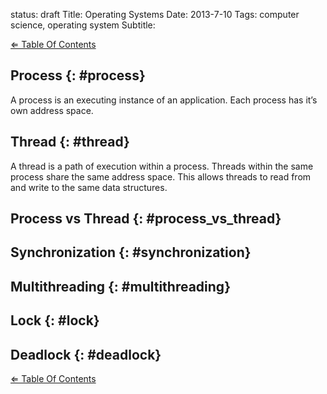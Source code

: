 status: draft
Title: Operating Systems
Date: 2013-7-10
Tags: computer science, operating system
Subtitle: 

[&#x21d0; Table Of Contents][]

## Process {: #process}

A process is an executing instance of an application. Each process has it’s own
address space.

<!-- TODO: content -->

## Thread {: #thread}

A thread is a path of execution within a process. Threads within the same
process share the same address space. This allows threads to read from and
write to the same data structures.

<!-- TODO: content -->

## Process vs Thread {: #process_vs_thread}

<!-- TODO: content -->

## Synchronization {: #synchronization}

<!-- TODO: content -->

## Multithreading {: #multithreading}

<!-- TODO: content -->

## Lock {: #lock}

<!-- TODO: content -->

## Deadlock {: #deadlock}

<!-- TODO: content -->

[&#x21d0; Table Of Contents][]

[&#x21d0; table of contents]: ../study-guide/#basic_c_data_types "Table Of Contents"
